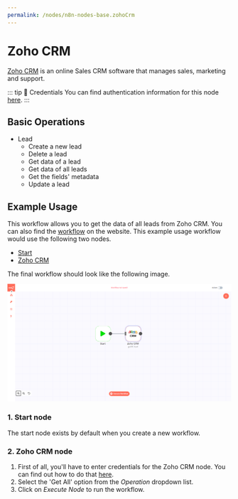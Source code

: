 ```yaml
---
permalink: /nodes/n8n-nodes-base.zohoCrm
---
```


# Zoho CRM

[Zoho CRM](https://www.zoho.com/crm/) is an online Sales CRM software that manages sales, marketing and support.

::: tip 🔑 Credentials
You can find authentication information for this node [here](../../../credentials/Zoho/README.md).
:::

## Basic Operations

- Lead
    - Create a new lead
    - Delete a lead
    - Get data of a lead
    - Get data of all leads
    - Get the fields' metadata
    - Update a lead

## Example Usage

This workflow allows you to get the data of all leads from Zoho CRM. You can also find the [workflow](https://n8n.io/workflows/552) on the website. This example usage workflow would use the following two nodes.
- [Start](../../core-nodes/Start/README.md)
- [Zoho CRM]()

The final workflow should look like the following image.

![A workflow with the Zoho CRM node](./workflow.png)

### 1. Start node

The start node exists by default when you create a new workflow.

### 2. Zoho CRM node

1. First of all, you'll have to enter credentials for the Zoho CRM node. You can find out how to do that [here](../../../credentials/Zoho/README.md).
2. Select the 'Get All' option from the *Operation* dropdown list.
3. Click on *Execute Node* to run the workflow.
